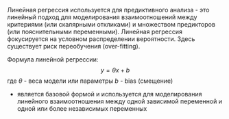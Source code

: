 Линейная регрессия используется для предиктивного анализа - это линейный подход для моделирования взаимоотношений между критериями (или скалярными откликами) и множеством предикторов (или пояснительными переменными).
Линейная регрессия фокусируется на условном распределении вероятности.
Здесь существует риск переобучения (over-fitting).

Формула линейной регрессии:
$$y = \theta x + b $$
где $\theta$ - веса модели или параметры
$b$ - bias (смещение)
- является базовой формой и используется для моделирования линейного взаимоотношения между одной зависимой переменной и одной или более независимых переменных 